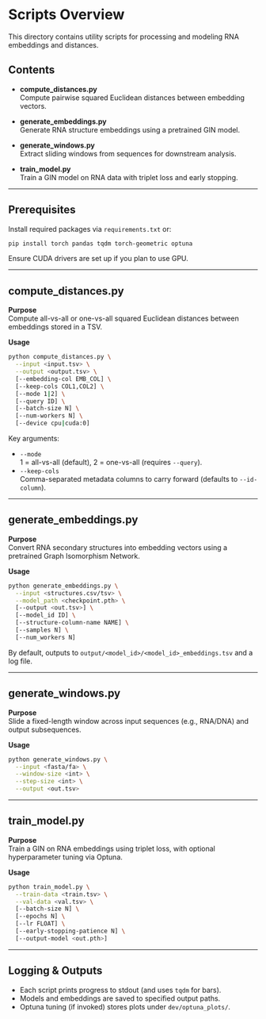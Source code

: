 # Scripts Overview

This directory contains utility scripts for processing and modeling RNA embeddings and distances.

## Contents

- **compute_distances.py**  
  Compute pairwise squared Euclidean distances between embedding vectors.

- **generate_embeddings.py**  
  Generate RNA structure embeddings using a pretrained GIN model.

- **generate_windows.py**  
  Extract sliding windows from sequences for downstream analysis.

- **train_model.py**  
  Train a GIN model on RNA data with triplet loss and early stopping.

---

## Prerequisites

Install required packages via `requirements.txt` or:

```bash
pip install torch pandas tqdm torch-geometric optuna
```

Ensure CUDA drivers are set up if you plan to use GPU.

---

## compute_distances.py

**Purpose**  
Compute all-vs-all or one-vs-all squared Euclidean distances between embeddings stored in a TSV.

**Usage**

```bash
python compute_distances.py \
  --input <input.tsv> \
  --output <output.tsv> \
  [--embedding-col EMB_COL] \
  [--keep-cols COL1,COL2] \
  [--mode 1|2] \
  [--query ID] \
  [--batch-size N] \
  [--num-workers N] \
  [--device cpu|cuda:0]
```

Key arguments:

- `--mode`  
  1 = all-vs-all (default), 2 = one-vs-all (requires `--query`).
- `--keep-cols`  
  Comma-separated metadata columns to carry forward (defaults to `--id-column`).

---

## generate_embeddings.py

**Purpose**  
Convert RNA secondary structures into embedding vectors using a pretrained Graph Isomorphism Network.

**Usage**

```bash
python generate_embeddings.py \
  --input <structures.csv/tsv> \
  --model_path <checkpoint.pth> \
  [--output <out.tsv>] \
  [--model_id ID] \
  [--structure-column-name NAME] \
  [--samples N] \
  [--num_workers N]
```

By default, outputs to `output/<model_id>/<model_id>_embeddings.tsv` and a log file.

---

## generate_windows.py

**Purpose**  
Slide a fixed-length window across input sequences (e.g., RNA/DNA) and output subsequences.

**Usage**

```bash
python generate_windows.py \
  --input <fasta/fa> \
  --window-size <int> \
  --step-size <int> \
  --output <out.tsv>
```

---

## train_model.py

**Purpose**  
Train a GIN on RNA embeddings using triplet loss, with optional hyperparameter tuning via Optuna.

**Usage**

```bash
python train_model.py \
  --train-data <train.tsv> \
  --val-data <val.tsv> \
  [--batch-size N] \
  [--epochs N] \
  [--lr FLOAT] \
  [--early-stopping-patience N] \
  [--output-model <out.pth>]
```

---

## Logging & Outputs

- Each script prints progress to stdout (and uses `tqdm` for bars).
- Models and embeddings are saved to specified output paths.
- Optuna tuning (if invoked) stores plots under `dev/optuna_plots/`.
